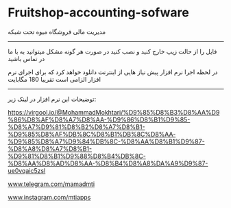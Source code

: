 # Fruitshop-accounting-sofware
مدیریت مالی فروشگاه میوه تحت شبکه
************************************************************
فایل را از حالت زیپ خارج کنید و نصب کنید
در صورت هر گونه مشکل میتوانید به با ما در تماس باشید

در لحظه اجرا نرم افزار پیش نیاز هایی از اینترنت دانلود خواهد کرد که برای اجرای نرم افزار الزامی است
تقریبا 180 مگابایت 

*************************************************************
توضیحات این نرم افزار در لینک زیر:

https://virgool.io/@MohammadMokhtari/%D9%85%D8%B3%D8%AA%D9%86%D8%AF%D8%A7%D8%AA-%D9%86%D8%B1%D9%85-%D8%A7%D9%81%D8%B2%D8%A7%D8%B1-%D9%85%D8%AF%DB%8C%D8%B1%DB%8C%D8%AA-%D9%85%D8%A7%D9%84%DB%8C-%D8%AA%D8%B1%D9%87-%D8%A8%D8%A7%D8%B1-%D9%81%D8%B1%D9%88%D8%B4%DB%8C-%D8%AA%D8%AD%D8%AA-%D8%B4%D8%A8%DA%A9%D9%87-ue0vqaic5zsl


www.telegram.com/mamadmti

www.instagram.com/mtiapps

